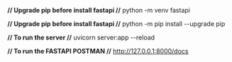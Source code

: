 **// Upgrade pip before install fastapi //**
python -m venv fastapi

**// Upgrade pip before install fastapi //**
python -m pip install --upgrade pip

**// To run the server //**
uvicorn server:app --reload

**// To run the FASTAPI POSTMAN //**
http://127.0.0.1:8000/docs
